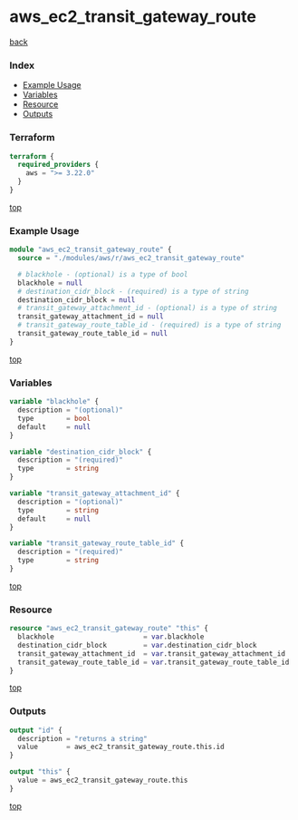 # aws_ec2_transit_gateway_route

[back](../aws.md)

### Index

- [Example Usage](#example-usage)
- [Variables](#variables)
- [Resource](#resource)
- [Outputs](#outputs)

### Terraform

```terraform
terraform {
  required_providers {
    aws = ">= 3.22.0"
  }
}
```

[top](#index)

### Example Usage

```terraform
module "aws_ec2_transit_gateway_route" {
  source = "./modules/aws/r/aws_ec2_transit_gateway_route"

  # blackhole - (optional) is a type of bool
  blackhole = null
  # destination_cidr_block - (required) is a type of string
  destination_cidr_block = null
  # transit_gateway_attachment_id - (optional) is a type of string
  transit_gateway_attachment_id = null
  # transit_gateway_route_table_id - (required) is a type of string
  transit_gateway_route_table_id = null
}
```

[top](#index)

### Variables

```terraform
variable "blackhole" {
  description = "(optional)"
  type        = bool
  default     = null
}

variable "destination_cidr_block" {
  description = "(required)"
  type        = string
}

variable "transit_gateway_attachment_id" {
  description = "(optional)"
  type        = string
  default     = null
}

variable "transit_gateway_route_table_id" {
  description = "(required)"
  type        = string
}
```

[top](#index)

### Resource

```terraform
resource "aws_ec2_transit_gateway_route" "this" {
  blackhole                      = var.blackhole
  destination_cidr_block         = var.destination_cidr_block
  transit_gateway_attachment_id  = var.transit_gateway_attachment_id
  transit_gateway_route_table_id = var.transit_gateway_route_table_id
}
```

[top](#index)

### Outputs

```terraform
output "id" {
  description = "returns a string"
  value       = aws_ec2_transit_gateway_route.this.id
}

output "this" {
  value = aws_ec2_transit_gateway_route.this
}
```

[top](#index)
